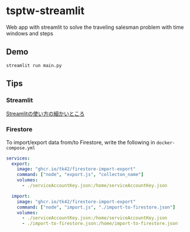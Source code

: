 # tsptw-streamlit
Web app with streamlit to solve the traveling salesman problem with time windows and steps

## Demo
```
streamlit run main.py
```

## Tips
### Streamlit
[Streamlitの使い方の細かいところ](https://zenn.dev/ohtaman/articles/streamlit_tips)

### Firestore
To import/export data from/to Firestore, write the following in ```docker-compose.yml```
```yaml
services:
  export:
    image: "ghcr.io/tk42/firestore-import-export"
    command: ["node", "export.js", "collecton_name"]
    volumes:
      - ./serviceAccountKey.json:/home/serviceAccountKey.json

  import:
    image: "ghcr.io/tk42/firestore-import-export"
    command: ["node", "import.js", "./import-to-firestore.json"]
    volumes:
      - ./serviceAccountKey.json:/home/serviceAccountKey.json
      - ./import-to-firestore.json:/home/import-to-firestore.json
```